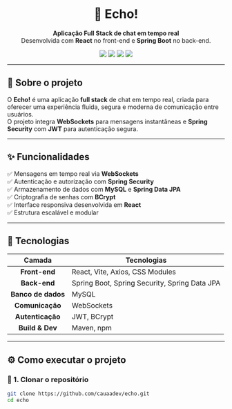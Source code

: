 <h1 align="center">💬 Echo!</h1>

<p align="center">
  <b>Aplicação Full Stack de chat em tempo real</b><br/>
  Desenvolvida com <b>React</b> no front-end e <b>Spring Boot</b> no back-end.
</p>

<p align="center">
  <img src="https://img.shields.io/badge/Status-Em%20desenvolvimento-blue?style=for-the-badge" />
  <img src="https://img.shields.io/badge/Frontend-React-61DBFB?style=for-the-badge&logo=react&logoColor=white" />
  <img src="https://img.shields.io/badge/Backend-Spring%20Boot-6DB33F?style=for-the-badge&logo=springboot&logoColor=white" />
  <img src="https://img.shields.io/badge/Database-MySQL-4479A1?style=for-the-badge&logo=mysql&logoColor=white" />
</p>

---

## 🧠 Sobre o projeto

O **Echo!** é uma aplicação **full stack** de chat em tempo real, criada para oferecer uma experiência fluida, segura e moderna de comunicação entre usuários.  
O projeto integra **WebSockets** para mensagens instantâneas e **Spring Security** com **JWT** para autenticação segura.

---

## ✨ Funcionalidades

✅ Mensagens em tempo real via **WebSockets**  
✅ Autenticação e autorização com **Spring Security**  
✅ Armazenamento de dados com **MySQL** e **Spring Data JPA**  
✅ Criptografia de senhas com **BCrypt**  
✅ Interface responsiva desenvolvida em **React**  
✅ Estrutura escalável e modular

---

## 🧩 Tecnologias

| Camada | Tecnologias |
|:------:|-------------|
| **Front-end** | React, Vite, Axios, CSS Modules |
| **Back-end** | Spring Boot, Spring Security, Spring Data JPA |
| **Banco de dados** | MySQL |
| **Comunicação** | WebSockets |
| **Autenticação** | JWT, BCrypt |
| **Build & Dev** | Maven, npm |

---

## ⚙️ Como executar o projeto

### 🔹 1. Clonar o repositório
```bash
git clone https://github.com/cauaadev/echo.git
cd echo
